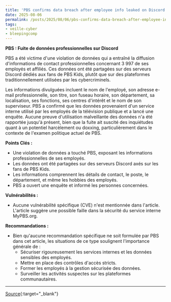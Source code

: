 ```yaml
---
title: 'PBS confirms data breach after employee info leaked on Discord servers'
date: 2025-08-06
permalink: /posts/2025/08/06/pbs-confirms-data-breach-after-employee-info-leaked-on-discord-servers/
tags:
- veille-cyber
- bleepingcomp
---
```

**PBS : Fuite de données professionnelles sur Discord**

PBS a été victime d'une violation de données qui a entraîné la diffusion d'informations de contact professionnelles concernant 3 997 de ses employés et affiliés. Ces données ont été partagées sur des serveurs Discord dédiés aux fans de PBS Kids, plutôt que sur des plateformes traditionnellement utilisées par les cybercriminels.

Les informations divulguées incluent le nom de l'employé, son adresse e-mail professionnelle, son titre, son fuseau horaire, son département, sa localisation, ses fonctions, ses centres d'intérêt et le nom de son superviseur. PBS a confirmé que les données provenaient d'un service interne utilisé par les employés de la télévision publique et a lancé une enquête. Aucune preuve d'utilisation malveillante des données n'a été rapportée jusqu'à présent, bien que la fuite ait suscité des inquiétudes quant à un potentiel harcèlement ou doxxing, particulièrement dans le contexte de l'examen politique actuel de PBS.

**Points Clés :**

*   Une violation de données a touché PBS, exposant les informations professionnelles de ses employés.
*   Les données ont été partagées sur des serveurs Discord axés sur les fans de PBS Kids.
*   Les informations comprennent les détails de contact, le poste, le département, et même les hobbies des employés.
*   PBS a ouvert une enquête et informé les personnes concernées.

**Vulnérabilités :**

*   Aucune vulnérabilité spécifique (CVE) n'est mentionnée dans l'article. L'article suggère une possible faille dans la sécurité du service interne MyPBS.org.

**Recommandations :**

*   Bien qu'aucune recommandation spécifique ne soit formulée par PBS dans cet article, les situations de ce type soulignent l'importance générale de :
    *   Sécuriser rigoureusement les services internes et les données sensibles des employés.
    *   Mettre en place des contrôles d'accès stricts.
    *   Former les employés à la gestion sécurisée des données.
    *   Surveiller les activités suspectes sur les plateformes communautaires.

---
[Source](https://www.bleepingcomputer.com/news/security/pbs-confirms-data-breach-after-employee-info-leaked-on-discord-servers/){:target="_blank"}
